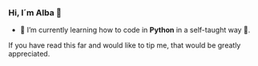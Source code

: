 ### Hi, I´m Alba 👋


- 🌱 I’m currently learning how to code in **Python** in a self-taught way 🐌. 


If you have read this far and would like to tip me, that would be greatly appreciated.

<!--
**aljimenezgp/aljimenezgp** is a ✨ _special_ ✨ repository because its `README.md` (this file) appears on your GitHub profile.

Here are some ideas to get you started:

- 🔭 I’m currently working on ...
- 🌱 I’m currently learning ...
- 👯 I’m looking to collaborate on ...
- 🤔 I’m looking for help with ...
- 💬 Ask me about ...
- 📫 How to reach me: ...
- 😄 Pronouns: ...
- ⚡ Fun fact: ...
-->
